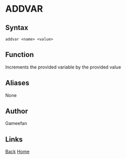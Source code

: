 # ADDVAR
## Syntax
```addvar <name> <value>```
## Function
Increments the provided variable by the provided value
## Aliases
None
## Author
Gameefan
## Links
[Back](https://gameefan.github.io/AIOShell/commands)
[Home](https://gameefan.github.io/AIOShell/)